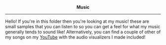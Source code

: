 <p align="center"><strong>Music</strong></p>

---

Hello! If you're in this folder then you're looking at my music! these are small samples that you can listen to so you can get a feel for what my music generally tends to sound like!
Alternatively, you can find a couple of other of my songs on my [YouTube](https://www.youtube.com/channel/UCzC66e3fxpkpnoL9vo0UQJQ) with the audio visualizers I made included!
